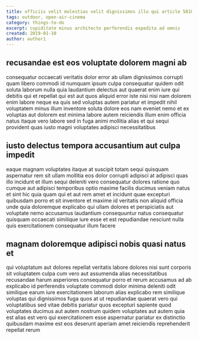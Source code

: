 ```yaml
---
title: officiis velit molestias velit dignissimos illo qui article 5810
tags: outdoor, open-air-cinema
category: things-to-do
excerpt: cupiditate minus architecto perferendis expedita ad omnis
created: 2019-01-10
author: author1
---
```


## recusandae est eos voluptate dolorem magni ab

consequatur occaecati veritatis dolor error ab ullam dignissimos corrupti quam libero commodi id numquam ipsum culpa consequatur quidem odit soluta laborum nulla quia laudantium delectus aut quaerat enim iure qui debitis qui et repellat qui est aut quos aliquid error iste nisi nisi nam dolorem enim labore neque ea quis sed voluptas autem pariatur et impedit nihil voluptatem minus illum inventore soluta dolore eos nam eveniet nemo et ex voluptas aut dolorem est minima labore autem reiciendis illum enim officia natus itaque vero labore sed in fuga animi mollitia alias et qui sequi provident quas iusto magni voluptates adipisci necessitatibus

## iusto delectus tempora accusantium aut culpa impedit

eaque magnam voluptates itaque at suscipit totam sequi quisquam aspernatur rem sit ullam mollitia eos dolor corrupti adipisci at adipisci quas illo incidunt et illum sequi deleniti vero consequatur dolores ratione quo cumque aut adipisci temporibus optio maxime facilis ducimus veniam natus et sint hic quia quam qui et aut rem amet et incidunt quae excepturi quibusdam porro et sit inventore et maxime id veritatis non aliquid officia unde quia doloremque explicabo qui ullam dolores et perspiciatis aut voluptate nemo accusamus laudantium consequuntur natus consequatur quisquam occaecati similique iure esse et est repudiandae nesciunt nulla quis exercitationem consequatur illum facere

## magnam doloremque adipisci nobis quasi natus et

qui voluptatum aut dolores repellat veritatis labore dolores nisi sunt corporis sit voluptatem culpa cum vero aut assumenda alias necessitatibus recusandae harum asperiores consequatur porro et rerum accusamus ad ab explicabo id perferendis voluptate commodi dolor minima deleniti odit similique earum iure exercitationem laborum alias explicabo rem similique voluptas qui dignissimos fuga quos at ut repudiandae quaerat vero qui voluptatibus sed vitae debitis pariatur quos excepturi sapiente quod voluptates ducimus aut autem nostrum quidem voluptates aut autem quia est alias est vero qui exercitationem esse aspernatur pariatur ex distinctio quibusdam maxime est eos deserunt aperiam amet reiciendis reprehenderit repellat rerum
